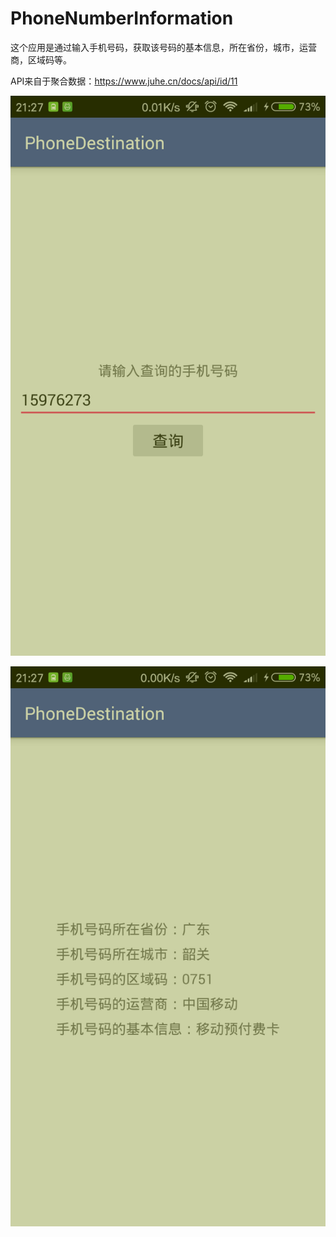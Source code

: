 # PhoneNumberInformation
这个应用是通过输入手机号码，获取该号码的基本信息，所在省份，城市，运营商，区域码等。

API来自于聚合数据：https://www.juhe.cn/docs/api/id/11


![Image text](https://github.com/kiritozzl/PhoneNumberInformation/blob/master/images/device-2016-10-06-212724.png)


![Image text](https://github.com/kiritozzl/PhoneNumberInformation/blob/master/images/device-2016-10-06-212809.png)
